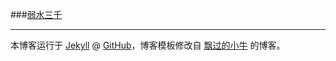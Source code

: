 ###[弱水三千](http://ruoshuisanqian.github.io)

---

本博客运行于 [Jekyll](http://jekyllrb.com) @ [GitHub](http://github.com/niushuai/reading)，博客模板修改自 [飘过的小牛](http://github.thinkingbar.com) 的博客。

